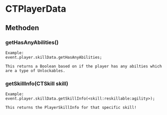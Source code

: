 # CTPlayerData

## Methoden

### getHasAnyAbilities()
```
Example:
event.player.skillData.getHasAnyAbilities;

This returns a Boolean based on if the player has any abilties which are a type of Unlockables.
```


### getSkillInfo(CTSkill skill)
```
Example:
event.player.skillData.getSkillInfo(<skill:reskillable:agility>);

This returns the PlayerSkillInfo for that specific skill!
```